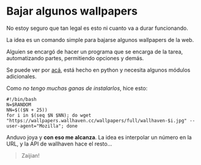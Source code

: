 # Bajar algunos wallpapers

No estoy seguro que tan legal es esto ni cuanto va a durar funcionando.

La idea es un comando simple para bajarse algunos wallpapers de la web.

Alguien se encargó de hacer un programa que se encarga de la tarea, 
 automatizando partes, permitiendo opciones y demás.

Se puede ver por [acá](https://github.com/geekspin/wallhaven-dl), está hecho en
 python y necesita algunos módulos adicionales.

Como _no tengo muchas ganas de instalarlos_, hice esto:

    #!/bin/bash
    N=$RANDOM
    NN=$(($N + 25))
    for i in $(seq $N $NN); do wget "https://wallpapers.wallhaven.cc/wallpapers/full/wallhaven-$i.jpg" --user-agent="Mozilla"; done

Anduvo joya y __con eso me alcanza__. La idea es interpolar un número en la URL,
y la API de wallhaven hace el resto...

> Zaijian!
